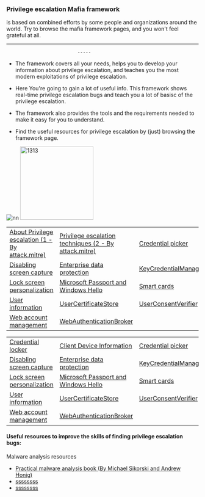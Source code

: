 ### Privilege escalation Mafia framework 
is based on combined efforts by some people and organizations around the world. Try to browse the mafia framework pages, and you won't feel grateful at all. 


-----------------------------------------------------------------------------------------------

                              -----

* The framework covers all your needs, helps you to develop your information about privilege escalation, and teaches you the most modern exploitations of privilege escalation. 

* Here You're going to gain a lot of useful info. This framework shows real-time privilege escalation bugs and teach you a lot of basisc of the privilege escalation.

* The framework also provides the tools and the requirements needed to make it easy for you to understand.

* Find the useful resources for privilege escalation by (just) browsing the framework page.





![nn](https://user-images.githubusercontent.com/25440152/81302436-a82aab80-907a-11ea-8e73-8b6a275bfddc.png)  <img width="192" alt="1313" src="https://user-images.githubusercontent.com/25440152/81302921-4dde1a80-907b-11ea-9ec4-a099819d6449.PNG">



<table>
 <tr>
  <td><a href="Privsecstuff/AboutPrivilegeescalation.md">About Privilege escalation (1 - By attack.mitre)</a></td>
  <td><a href="Privsecstuff/Privilege%20escalation%20techniques.md">Privilege escalation techniques (2 - By attack.mitre)</a></td>
  <td><a href="Samples/CredentialPicker">Credential picker</a></td>
 </tr>
 <tr>
  <td><a href="Samples/DisablingScreenCapture">Disabling screen capture</a></td>
  <td><a href="Samples/EnterpriseDataProtection">Enterprise data protection</a></td>
  <td><a href="Samples/KeyCredentialManager">KeyCredentialManager</a></td>
 </tr>
 <tr>
  <td><a href="Samples/Personalization">Lock screen personalization</a></td>
  <td><a href="Samples/MicrosoftPassport">Microsoft Passport and Windows Hello</a></td>
  <td><a href="Samples/SmartCard">Smart cards</a></td>
 </tr>
 <tr>
  <td><a href="Samples/UserInfo">User information</a></td>
  <td><a href="Samples/UserCertificateStore">UserCertificateStore</a></td>
  <td><a href="Samples/UserConsentVerifier">UserConsentVerifier</a></td>
 </tr>
 <tr>
  <td><a href="Samples/WebAccountManagement">Web account management</a></td>
  <td><a href="Samples/WebAuthenticationBroker">WebAuthenticationBroker</a></td>
 </tr>
</table>
<table>
 <tr>
  <td><a href="Samples/PasswordVault">Credential locker</a></td>
  <td><a href="Samples/ClientDeviceInformation">Client Device Information</a></td>
  <td><a href="Samples/CredentialPicker">Credential picker</a></td>
 </tr>
 <tr>
  <td><a href="Samples/DisablingScreenCapture">Disabling screen capture</a></td>
  <td><a href="Samples/EnterpriseDataProtection">Enterprise data protection</a></td>
  <td><a href="Samples/KeyCredentialManager">KeyCredentialManager</a></td>
 </tr>
 <tr>
  <td><a href="Samples/Personalization">Lock screen personalization</a></td>
  <td><a href="Samples/MicrosoftPassport">Microsoft Passport and Windows Hello</a></td>
  <td><a href="Samples/SmartCard">Smart cards</a></td>
 </tr>
 <tr>
  <td><a href="Samples/UserInfo">User information</a></td>
  <td><a href="Samples/UserCertificateStore">UserCertificateStore</a></td>
  <td><a href="Samples/UserConsentVerifier">UserConsentVerifier</a></td>
 </tr>
 <tr>
  <td><a href="Samples/WebAccountManagement">Web account management</a></td>
  <td><a href="Samples/WebAuthenticationBroker">WebAuthenticationBroker</a></td>
 </tr>
</table>


#### Useful resources to improve the skills of finding privilege escalation bugs:
Malware analysis resources 


- [Practical malware analysis book (By Michael Sikorski and Andrew Honig)](https://www.google.com/url?sa=t&rct=j&q=&esrc=s&source=web&cd=1&cad=rja&uact=8&ved=2ahUKEwiCsqyClaXpAhUKyaQKHWWgAuUQFjAAegQIARAB&url=https%3A%2F%2Flira.epac.to%2FDOCS-TECH%2FHacking%2FPractical%2520Malware%2520Analysis.pdf&usg=AOvVaw2XbMO1EQqeoCNxUPefPcHS)
- [ssssssss](www)
- [ssssssss](www)
